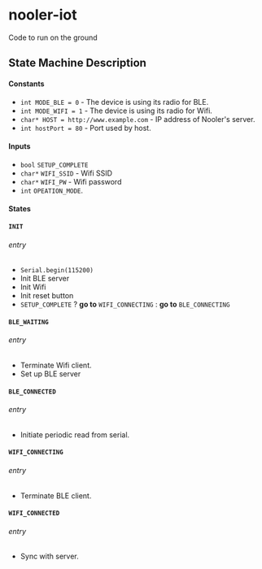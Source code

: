 # nooler-iot
Code to run on the ground

## State Machine Description

#### Constants
- `int MODE_BLE = 0` - The device is using its radio for BLE.
- `int MODE_WIFI = 1` - The device is using its radio for  Wifi.
- `char* HOST = http://www.example.com` - IP address of Nooler's server.
- `int hostPort = 80` - Port used by host.

#### Inputs 
- `bool` `SETUP_COMPLETE`
- `char*` `WIFI_SSID` - Wifi SSID
- `char*` `WIFI_PW` - Wifi password
- `int` `OPEATION_MODE`.

#### States 

#### `INIT`
###### entry
  - `Serial.begin(115200)`
  - Init BLE server
  - Init Wifi
  - Init reset button
  - `SETUP_COMPLETE` ? **go to** `WIFI_CONNECTING` : **go to** `BLE_CONNECTING`

#### `BLE_WAITING`
###### entry
- Terminate Wifi client.
- Set up BLE server

#### `BLE_CONNECTED`
###### entry
- Initiate periodic read from serial.

#### `WIFI_CONNECTING`
###### entry
- Terminate BLE client.

#### `WIFI_CONNECTED`
###### entry
- Sync with server.




